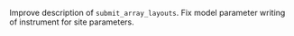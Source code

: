 Improve description of `submit_array_layouts`. Fix model parameter writing of instrument for site parameters.
